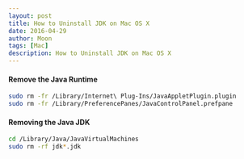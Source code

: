 ```yaml
---
layout: post
title: How to Uninstall JDK on Mac OS X
date: 2016-04-29
author: Moon
tags: [Mac]
description: How to Uninstall JDK on Mac OS X
---
```



#### Remove the Java Runtime
```bash
sudo rm -fr /Library/Internet\ Plug-Ins/JavaAppletPlugin.plugin 
sudo rm -fr /Library/PreferencePanes/JavaControlPanel.prefpane
```

#### Removing the Java JDK
```bash
cd /Library/Java/JavaVirtualMachines
sudo rm -rf jdk*.jdk
```